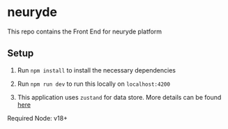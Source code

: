 # neuryde

This repo contains the Front End for neuryde platform

## Setup

1. Run `npm install` to install the necessary dependencies

2. Run `npm run dev` to run this locally on `localhost:4200`

3. This application uses `zustand` for data store. More details can be found [here](https://zustand.docs.pmnd.rs/getting-started/introduction)

Required Node: v18+
